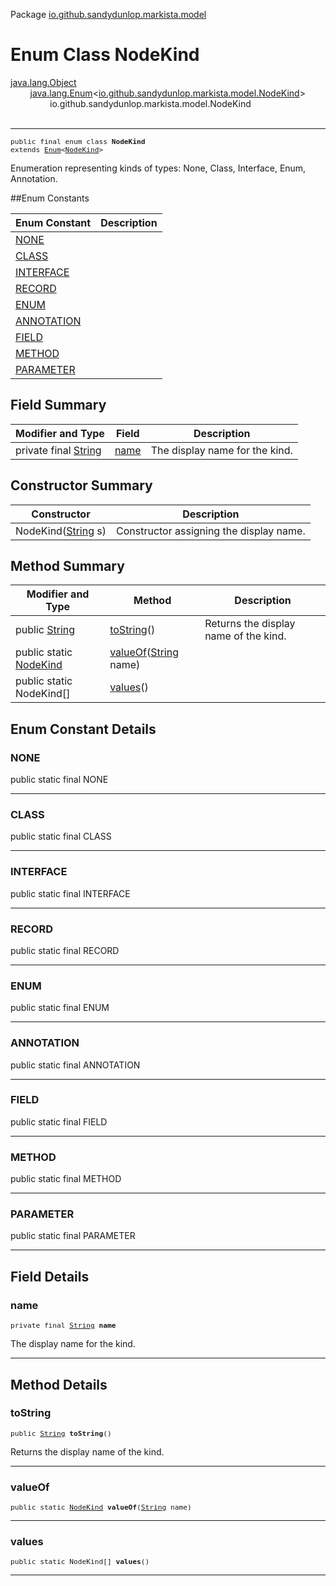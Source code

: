 Package [io.github.sandydunlop.markista.model](index.md)

# Enum Class NodeKind
[java.lang.Object](https://docs.oracle.com/en/java/javase/24/docs/api/java.base/java/lang/Object.html)<br/>
        [java.lang.Enum](https://docs.oracle.com/en/java/javase/24/docs/api/java.base/java/lang/Enum.html)<[io.github.sandydunlop.markista.model.NodeKind](NodeKind.md)><br/>
                io.github.sandydunlop.markista.model.NodeKind<br/>
<br/>

----

<span style="font-family: monospace; font-size: 80%;">public final enum class __NodeKind__<br/>extends [Enum](https://docs.oracle.com/en/java/javase/24/docs/api/java.base/java/lang/Enum.html)<[NodeKind](NodeKind.md)>
</span>

Enumeration representing kinds of types: None, Class, Interface, Enum, Annotation.


##Enum Constants

| Enum Constant             | Description |
|---------------------------|-------------|
| [NONE](#none)             |             |
| [CLASS](#class)           |             |
| [INTERFACE](#interface)   |             |
| [RECORD](#record)         |             |
| [ENUM](#enum)             |             |
| [ANNOTATION](#annotation) |             |
| [FIELD](#field)           |             |
| [METHOD](#method)         |             |
| [PARAMETER](#parameter)   |             |



## Field Summary

| Modifier and Type                                                                                          | Field         | Description                    |
|------------------------------------------------------------------------------------------------------------|---------------|--------------------------------|
| private final [String](https://docs.oracle.com/en/java/javase/24/docs/api/java.base/java/lang/String.html) | [name](#name) | The display name for the kind. |



## Constructor Summary

| Constructor                                                                                              | Description                             |
|----------------------------------------------------------------------------------------------------------|-----------------------------------------|
| NodeKind([String](https://docs.oracle.com/en/java/javase/24/docs/api/java.base/java/lang/String.html) s) | Constructor assigning the display name. |



## Method Summary

| Modifier and Type                                                                                   | Method                                                                                                                 | Description                           |
|-----------------------------------------------------------------------------------------------------|------------------------------------------------------------------------------------------------------------------------|---------------------------------------|
| public [String](https://docs.oracle.com/en/java/javase/24/docs/api/java.base/java/lang/String.html) | [toString](#tostring)()                                                                                                | Returns the display name of the kind. |
| public static [NodeKind](NodeKind.md)                                                               | [valueOf](#valueof)([String](https://docs.oracle.com/en/java/javase/24/docs/api/java.base/java/lang/String.html) name) |                                       |
| public static NodeKind\[]                                                                           | [values](#values)()                                                                                                    |                                       |



## Enum Constant Details

### NONE

public static final  NONE




---

### CLASS

public static final  CLASS




---

### INTERFACE

public static final  INTERFACE




---

### RECORD

public static final  RECORD




---

### ENUM

public static final  ENUM




---

### ANNOTATION

public static final  ANNOTATION




---

### FIELD

public static final  FIELD




---

### METHOD

public static final  METHOD




---

### PARAMETER

public static final  PARAMETER




---


## Field Details

### name

<span style="font-family: monospace; font-size: 80%;">private final [String](https://docs.oracle.com/en/java/javase/24/docs/api/java.base/java/lang/String.html) __name__</span>

The display name for the kind.


---


## Method Details

### toString

<span style="font-family: monospace; font-size: 80%;">public [String](https://docs.oracle.com/en/java/javase/24/docs/api/java.base/java/lang/String.html) __toString__()</span>

Returns the display name of the kind.


---

### valueOf

<span style="font-family: monospace; font-size: 80%;">public static [NodeKind](NodeKind.md) __valueOf__([String](https://docs.oracle.com/en/java/javase/24/docs/api/java.base/java/lang/String.html) name)</span>




---

### values

<span style="font-family: monospace; font-size: 80%;">public static NodeKind\[] __values__()</span>




---

